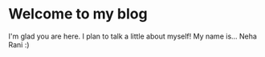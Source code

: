 # Welcome to my blog

I'm glad you are here. I plan to talk a little about myself!
My name is...
Neha Rani :)
